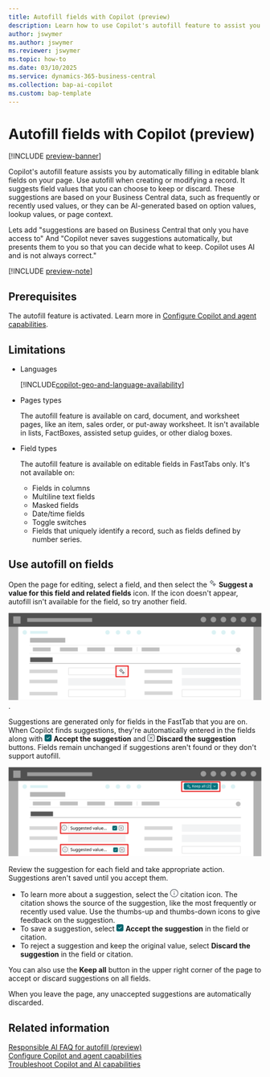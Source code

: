 ```yaml
---
title: Autofill fields with Copilot (preview)
description: Learn how to use Copilot's autofill feature to assist you in filling in fields on card and document pages.
author: jswymer
ms.author: jswymer
ms.reviewer: jswymer
ms.topic: how-to
ms.date: 03/10/2025
ms.service: dynamics-365-business-central
ms.collection: bap-ai-copilot
ms.custom: bap-template
---
```


# Autofill fields with Copilot (preview)

[!INCLUDE [preview-banner](~/../shared-content/shared/preview-includes/preview-banner.md)]

Copilot's autofill feature assists you by automatically filling in editable blank fields on your page. Use autofill when creating or modifying a record. It suggests field values that you can choose to keep or discard. These suggestions are based on your Business Central data, such as frequently or recently used values, or they can be AI-generated based on option values, lookup values, or page context.

Lets add "suggestions are based on Business Central that only you have access to"
And "Copilot never saves suggestions automatically, but presents them to you so that you can decide what to keep. Copilot uses AI and is not always correct."

[!INCLUDE [preview-note](~/../shared-content/shared/preview-includes/production-ready-preview-dynamics365.md)]

<!--
## Supported languages

[!INCLUDE[copilot-geo-and-language-availability](includes/copilot-language-support.md)]
-->
## Prerequisites

The autofill feature is activated. Learn more in [Configure Copilot and agent capabilities](enable-ai.md).

## Limitations

- Languages

  [!INCLUDE[copilot-geo-and-language-availability](includes/copilot-language-support.md)]

- Pages types

  The autofill feature is available on card, document, and worksheet pages, like an item, sales order, or put-away worksheet. It isn't available in lists, FactBoxes, assisted setup guides, or other dialog boxes.
- Field types

  The autofill feature is available on editable fields in FastTabs only. It's not available on:

  - Fields in columns
  - Multiline text fields
  - Masked fields
  - Date/time fields
  - Toggle switches
  - Fields that uniquely identify a record, such as fields defined by number series.

## Use autofill on fields

<!--Start by opening the page for editing. Copilot is available only on specific editable fields on a page. To check whether it's available on a field, select the field. If the ![Shows the Copilot icon for generating suggestions for field values.](media/copilot-star-unfilled.png) **Suggest a value for this field and related fields** icon appears, Copilot is available. Select the icon to get suggestions.-->

Open the page for editing, select a field, and then select the ![Shows the Copilot icon for generating suggestions for field values.](media/copilot-star-unfilled.png) **Suggest a value for this field and related fields** icon. If the icon doesn't appear, autofill isn't available for the field, so try another field.

![Shows a card page with a Copilot icon for generating suggestions for field values.](media/autofill-field.svg).

Suggestions are generated only for fields in the FastTab that you are on. When Copilot finds suggestions, they're automatically entered in the fields along with ![Shows the accept button for a Copilot suggestion](media/autofill-accept.png) **Accept the suggestion** and ![Shows the discard button for a Copilot suggestion](media/autofill-discard.png) **Discard the suggestion** buttons. Fields remain unchanged if suggestions aren't found or they don't support autofill.

![Shows a suggested field with the accept and discard buttons.](media/autofill-suggested-value-field.svg)

Review the suggestion for each field and take appropriate action. Suggestions aren't saved until you accept them.

- To learn more about a suggestion, select the ![Shows the details icon for a suggestion](media/autofill-info.png) citation icon. The citation shows the source of the suggestion, like the most frequently or recently used value. Use the thumbs-up and thumbs-down icons to give feedback on the suggestion.
- To save a suggestion, select ![Shows the accept button for a Copilot suggestion](media/autofill-accept.png) **Accept the suggestion** in the field or citation.
- To reject a suggestion and keep the original value, select **Discard the suggestion** in the field or citation.

You can also use the **Keep all** button in the upper right corner of the page to accept or discard suggestions on all fields.

When you leave the page, any unaccepted suggestions are automatically discarded.

<!--The first time you use Copilot, you're asked to accept the terms to continue.-->

## Related information

[Responsible AI FAQ for autofill (preview)](faqs-autofill.md)  
[Configure Copilot and agent capabilities](enable-ai.md)  
[Troubleshoot Copilot and AI capabilities](ai-copilot-troubleshooting.md)  
